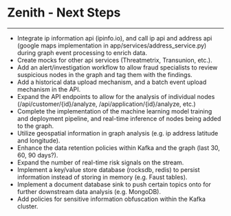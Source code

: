 # Zenith - Next Steps
-----------------------
- Integrate ip information api (ipinfo.io), and call ip api and address api (google maps implementation in app/services/address_service.py) during graph event processing to enrich data.
- Create mocks for other api services (Threatmetrix, Transunion, etc.). 
- Add an alert/investigation workflow to allow fraud specialists to review suspicious nodes in the graph and tag them with the findings.
- Add a historical data upload mechanism, and a batch event upload mechanism in the API.
- Expand the API endpoints to allow for the analysis of individual nodes (/api/customer/{id}/analyze, /api/application/{id}/analyze, etc.)
- Complete the implementation of the machine learning model training and deployment pipeline, and real-time inference of nodes being added to the graph.
- Utilize geospatial information in graph analysis (e.g. ip address latitude and longitude).
- Enhance the data retention policies within Kafka and the graph (last 30, 60, 90 days?).
- Expand the number of real-time risk signals on the stream.
- Implement a key/value store database (rocksdb, redis) to persist information instead of storing in memory (e.g. Faust tables).
- Implement a document database sink to push certain topics onto for further downstream data analysis (e.g. MongoDB).
- Add policies for sensitive information obfuscation within the Kafka cluster.